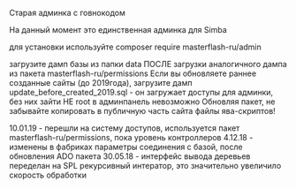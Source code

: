 Старая админка с говнокодом

На данный момент это единственная админка для Simba

для установки используйте composer require masterflash-ru/admin

загрузите дамп базы из папки data ПОСЛЕ загрузки аналогичного дампа из пакета masterflash-ru/permissions
Если вы обновляете раннее созданные сайты (до 2019года), загрузите дамп update_before_created_2019.sql - он загружает доступы для админки, без них зайти НЕ root в админпанель невозможно
Обновляя пакет, не забывайте копировать в публичную часть сайта файлы ява-скриптов! 


10.01.19 - перешли на систему доступов, используется пакет masterflash-ru/permissions, пока уровень контроллеров
4.12.18 - изменены в фабриках параметры соединения с базой, после обновления ADO пакета
30.05.18 - интерфейс вывода деревьев переделан на SPL рекурсивный интератор, это значительно увеличило скорость обработки
